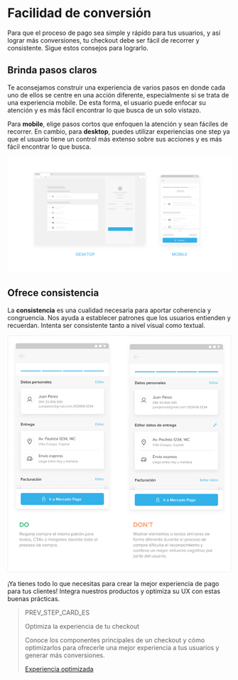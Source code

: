 # Facilidad de conversión

Para que el proceso de pago sea simple y rápido para tus usuarios, y así lograr más conversiones, tu checkout debe ser fácil de recorrer y consistente. Sigue estos consejos para lograrlo.

## Brinda pasos claros

Te aconsejamos construir una experiencia de varios pasos en donde cada uno de ellos se centre en una acción diferente, especialmente si se trata de una experiencia mobile. De esta forma, el usuario puede enfocar su atención y es más fácil encontrar lo que busca de un solo vistazo. 

Para **mobile**, elige pasos cortos que enfoquen la atención y sean fáciles de recorrer. En cambio, para **desktop**, puedes utilizar experiencias one step ya que el usuario tiene un control más extenso sobre sus acciones y es más fácil encontrar lo que busca.

![es Checkout agil](/images/best-practices-guide/EspCreaUnChoAgilIntro.png)

## Ofrece consistencia 

La **consistencia** es una cualidad necesaria para aportar coherencia y congruencia. Nos ayuda a establecer patrones que los usuarios entienden y recuerdan. Intenta ser consistente tanto a nivel visual como textual. 

![es Consistencia](/images/best-practices-guide/EspCreaUnChoAgilConsistenciaDoDonts.png)

¡Ya tienes todo lo que necesitas para crear la mejor experiencia de pago para tus clientes! Integra nuestros productos y optimiza su UX con estas buenas prácticas.


> PREV_STEP_CARD_ES
>
> Optimiza la experiencia de tu checkout
>
> Conoce los componentes principales de un checkout y cómo optimizarlos para ofrecerle una mejor experiencia a tus usuarios y generar más conversiones.
>
> [Experiencia optimizada](https://www.mercadopago[FAKER][URL][DOMAIN]/developers/es/guides/best-practices/ux-for-checkouts/optimized-experience)

